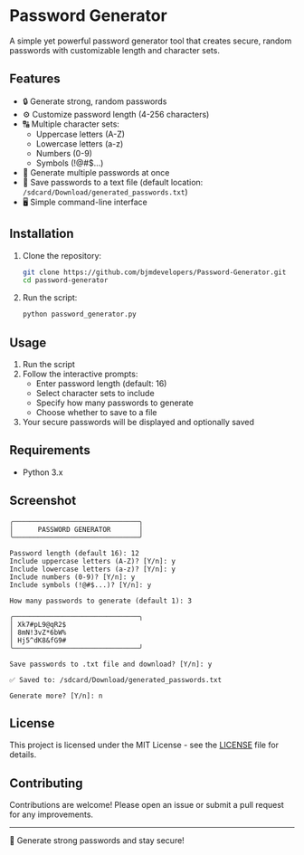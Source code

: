 # Password Generator

A simple yet powerful password generator tool that creates secure, random passwords with customizable length and character sets.

## Features

- 🔒 Generate strong, random passwords
- ⚙️ Customize password length (4-256 characters)
- 🔠 Multiple character sets:
  - Uppercase letters (A-Z)
  - Lowercase letters (a-z)
  - Numbers (0-9)
  - Symbols (!@#$...)
- 📝 Generate multiple passwords at once
- 💾 Save passwords to a text file (default location: `/sdcard/Download/generated_passwords.txt`)
- 🖥️ Simple command-line interface

## Installation

1. Clone the repository:
   ```bash
   git clone https://github.com/bjmdevelopers/Password-Generator.git
   cd password-generator
   ```

2. Run the script:
   ```bash
   python password_generator.py
   ```

## Usage

1. Run the script
2. Follow the interactive prompts:
   - Enter password length (default: 16)
   - Select character sets to include
   - Specify how many passwords to generate
   - Choose whether to save to a file
3. Your secure passwords will be displayed and optionally saved

## Requirements

- Python 3.x

## Screenshot

```
╭───────────────────────────────╮
│      PASSWORD GENERATOR       │
╰───────────────────────────────╯

Password length (default 16): 12
Include uppercase letters (A-Z)? [Y/n]: y
Include lowercase letters (a-z)? [Y/n]: y
Include numbers (0-9)? [Y/n]: y
Include symbols (!@#$...)? [Y/n]: y

How many passwords to generate (default 1): 3

╭───────────────────────────────╮
│ Xk7#pL9@qR2$
│ 8mN!3vZ*6bW%
│ Hj5^dK8&fG9#
╰───────────────────────────────╯

Save passwords to .txt file and download? [Y/n]: y

✅ Saved to: /sdcard/Download/generated_passwords.txt

Generate more? [Y/n]: n
```

## License

This project is licensed under the MIT License - see the [LICENSE](LICENSE) file for details.

## Contributing

Contributions are welcome! Please open an issue or submit a pull request for any improvements.

---

🔐 Generate strong passwords and stay secure!
